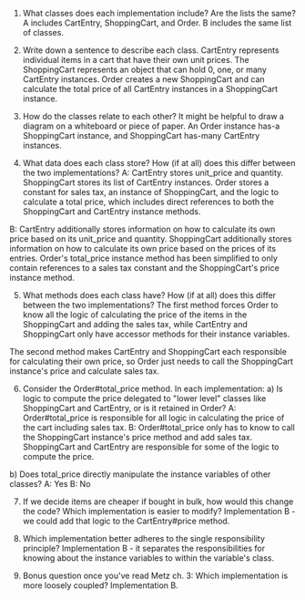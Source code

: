1) What classes does each implementation include? Are the lists the same?
A includes CartEntry, ShoppingCart, and Order. B includes the same list of classes.

2) Write down a sentence to describe each class.
CartEntry represents individual items in a cart that have their own unit prices. The ShoppingCart represents an object that can hold 0, one, or many CartEntry instances. Order creates a new ShoppingCart and can calculate the total price of all CartEntry instances in a ShoppingCart instance.

3) How do the classes relate to each other? It might be helpful to draw a diagram on a whiteboard or piece of paper.
An Order instance has-a ShoppingCart instance, and ShoppingCart has-many CartEntry instances.

4) What data does each class store? How (if at all) does this differ between the two implementations?
A: CartEntry stores unit_price and quantity. ShoppingCart stores its list of CartEntry instances. Order stores a constant for sales tax, an instance of ShoppingCart, and the logic to calculate a total price, which includes direct references to both the ShoppingCart and CartEntry instance methods.

B: CartEntry additionally stores information on how to calculate its own price based on its unit_price and quantity. ShoppingCart additionally stores information on how to calculate its own price based on the prices of its entries. Order's total_price instance method has been simplified to only contain references to a sales tax constant and the ShoppingCart's price instance method.

5) What methods does each class have? How (if at all) does this differ between the two implementations?
The first method forces Order to know all the logic of calculating the price of the items in the ShoppingCart and adding the sales tax, while CartEntry and ShoppingCart only have accessor methods for their instance variables.

The second method makes CartEntry and ShoppingCart each responsible for calculating their own price, so Order just needs to call the ShoppingCart instance's price and calculate sales tax.

6) Consider the Order#total_price method. In each implementation:
  a) Is logic to compute the price delegated to "lower level" classes like ShoppingCart and CartEntry, or is it retained in Order?
  A: Order#total_price is responsible for all logic in calculating the price of the cart including sales tax.
  B: Order#total_price only has to know to call the ShoppingCart instance's price method and add sales tax. ShoppingCart and CartEntry are responsible for some of the logic to compute the price.

  b) Does total_price directly manipulate the instance variables of other classes?
  A: Yes
  B: No

7) If we decide items are cheaper if bought in bulk, how would this change the code? Which implementation is easier to modify?
Implementation B - we could add that logic to the CartEntry#price method.

8) Which implementation better adheres to the single responsibility principle?
Implementation B - it separates the responsibilities for knowing about the instance variables to within the variable's class.

9) Bonus question once you've read Metz ch. 3: Which implementation is more loosely coupled?
Implementation B.
